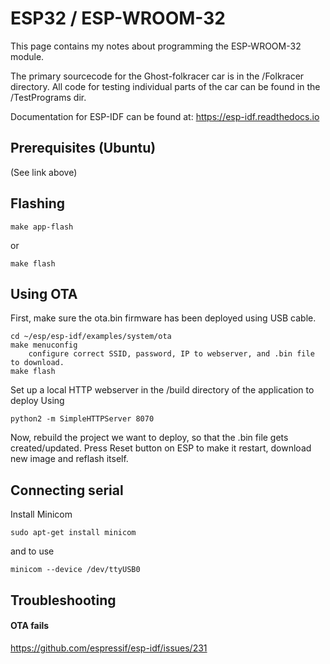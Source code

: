 # ESP32 / ESP-WROOM-32

This page contains my notes about programming the ESP-WROOM-32 module.

The primary sourcecode for the Ghost-folkracer car is in the /Folkracer directory.
All code for testing individual parts of the car can be found in the /TestPrograms dir.

Documentation for ESP-IDF can be found at: https://esp-idf.readthedocs.io

## Prerequisites (Ubuntu)

(See link above)

## Flashing

    make app-flash

or

    make flash

## Using OTA

First, make sure the ota.bin firmware has been deployed using USB cable.

    cd ~/esp/esp-idf/examples/system/ota
    make menuconfig
        configure correct SSID, password, IP to webserver, and .bin file to download.
    make flash

Set up a local HTTP webserver in the /build directory of the application to deploy Using

    python2 -m SimpleHTTPServer 8070

Now, rebuild the project we want to deploy, so that the .bin file gets created/updated.
Press Reset button on ESP to make it restart, download new image and reflash itself.

## Connecting serial

Install Minicom

    sudo apt-get install minicom

and to use

    minicom --device /dev/ttyUSB0

## Troubleshooting

#### OTA fails
https://github.com/espressif/esp-idf/issues/231

